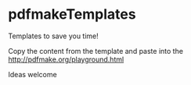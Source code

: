 # pdfmakeTemplates
Templates to save you time!

Copy the content from the template and paste into the http://pdfmake.org/playground.html

Ideas welcome
